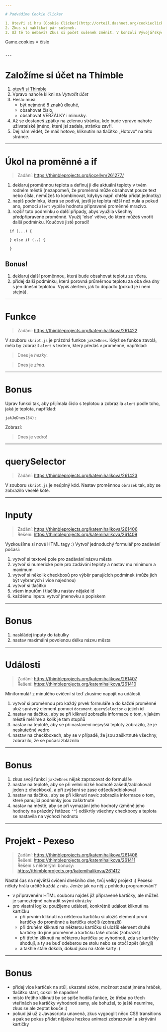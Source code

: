 ```yaml
---

# Podvádíme Cookie Clicker

1. Otevři si hru [Cookie Clicker](http://orteil.dashnet.org/cookieclicker/)
2. Zkus si naklikat pár sušenek.
3. Už tě to nebaví? Zkus si počet sušenek změnit. V konzoli Vývojářských nástrojů (DevTools) spusť následující kód (nezapomeň nahradit _číslo_ za nějaké reálné číslo, třeba `42` nebo `9999` nebo víc!

```
Game.cookies = číslo
```

---
```


# Založíme si účet na Thimble

1. [otevři si Thimble](https://thimble.mozilla.org/cs)
1. Vpravo nahoře klikni na _Vytvořit účet_
1. Heslo musí
    * být nejméně 8 znaků dlouhé,
    * obsahovat číslo,
    * obsahovat VERZÁLKY i minusky.
1. Až se dostaneš zpátky na zelenou stránku, kde bude vpravo nahoře uživatelské jméno, které jsi zadala, stránku zavři.
1. Dej nám vědět, že máš hotovo, kliknutím na tlačítko „Hotovo“ na této stránce.

---

# Úkol na proměnné a if

> Zadání: <https://thimbleprojects.org/jocellyn/261277/>

1. deklaruj proměnnou teplota a definuj ji dle aktuální teploty v tvém rodném městě (nezapomeň, že proměnná může obsahovat pouze text nebo čísla, nemůžeš to kombinovat, kdybys např. chtěla přidat jednotky)
2. napiš podmínku, která se podívá, jestli je teplota nižší než nula a pokud ano, pomocí `alert` vypíše hodnotu připravené proměnné mrazivo.
3. rozšiř tuto podmínku o další případy, abys využila všechny předpřipravené proměnné. Využij 'else' větve, do které můžeš vnořit další podmínku. Koučové jistě poradí!

```
  if (...) {

  } else if (..) {

  }
```

## Bonus!

1. deklaruj další proměnnou, která bude obsahovat teplotu ze včera.
2. přidej další podmínku, která porovná průměrnou teplotu za oba dva dny s jen dnešní teplotou. Vypiš alertem, jak to dopadlo (pokud je i není stejná).

---

# Funkce

> Zadání: <https://thimbleprojects.org/katemihalikova/261422>

V souboru `skript.js` je prázdná funkce `jakJeDnes`. Když se funkce zavolá, měla by zobrazit `alert` s textem, který předáš v proměnné, například:

> Dnes je _hezky_.

> Dnes je _zima_.

----

# Bonus

Uprav funkci tak, aby přijímala číslo s teplotou a zobrazila `alert` podle toho, jaká je teplota, například:

```
jakJeDnes(34);
```

Zobrazí:

> Dnes je vedro!

---

# querySelector

> Zadání: <https://thimbleprojects.org/katemihalikova/261423>

V souboru `skript.js` je neúplný kód. Nastav proměnnou `obrazek` tak, aby se zobrazilo veselé kǒtě.

---

# Inputy

> Zadání: <https://thimbleprojects.org/katemihalikova/261406>  
> Řešení: <https://thimbleprojects.org/katemihalikova/261409>

Vyzkoušíme si nové HTML tagy :) Vytvoř jednoduchý formulář pro zadávání počasí:

1. vytvoř si textové pole pro zadávání názvu města
1. vytvoř si numerické pole pro zadávání teploty a nastav mu minimum a maximum
1. vytvoř si několik checkboxů pro výběr panujících podmínek (může jich být vybraných i více najednou)
1. vytvoř si tlačítko
1. všem inputům i tlačítku nastav nějaké id
1. každému inputu vytvoř jmenovku s popiskem

----

# Bonus

1. naskládej inputy do tabulky
1. nastav maximální povolenou délku názvu města

---

# Události

> Zadání: <https://thimbleprojects.org/katemihalikova/261407>  
> Řešení: <https://thimbleprojects.org/katemihalikova/261410>

Miniformulář z minulého cvičení si teď zkusíme napojit na události.

1. vytvoř si proměnnou pro každý prvek formuláře a do každé proměnné ulož správný element pomocí `document.querySelector` a jejich id
1. nastav na tlačítku, aby se při kliknutí zobrazila informace o tom, v jakém městě měříme a kolik je tam stupňů
1. nastav na teplotě, aby se při nastavení nejvyšší teploty zobrazilo, že je neskutečné vedro
1. nastav na checkboxech, aby se v případě, že jsou zaškrtnuté všechny, zobrazilo, že se počasí zbláznilo

----

# Bonus

1. zkus svoji funkci `jakJeDnes` nějak zapracovat do formuláře
1. nastav na teplotě, aby se při velmi nízké hodnotě zašedl/zablokoval jeden z checkboxů, a při zvýšení se zase odšedl/odblokoval
1. nastav na tlačítku, aby se při kliknutí navíc zobrazila informace o tom, které panující podmínky jsou zaškrtnuté
1. nastav na městě, aby se při vymazání jeho hodnoty (změně jeho hodnoty na prázdný řetězec `""`) odškrtly všechny checkboxy a teplota se nastavila na výchozí hodnotu

---

# Projekt - Pexeso

> Zadání: <https://thimbleprojects.org/katemihalikova/261408>  
> Řešení: <https://thimbleprojects.org/katemihalikova/261411>  
> Řešení s některými bonusy: <https://thimbleprojects.org/katemihalikova/261412>

Nastal čas na největší cvičení dnešního dne, tvůj velký projekt :) Pexeso někdy hrála určitě každá z nás. Jenže jak na něj z pohledu programování?

- v připraveném HTML souboru najdeš již připravené kartičky, ale můžeš je samozřejmě nahradit svými obrázky
- pro vlastní logiku použijeme události, konkrétně událost kliknutí na kartičku
    - při prvním kliknutí na některou kartičku si uložíš element první kartičky do proměnné a kartičku otočíš (zobrazíš)
    - při druhém kliknutí na některou kartičku si uložíš element druhé kartičky do jiné proměnné a kartičku také otočíš (zobrazíš)
    - při třetím kliknutí na některou kartičku se vyhodnotí, zda se kartičky shodují, a ty se buď odeberou ze stolu nebo se otočí zpět (skryjí)
    - a takhle stále dokola, dokud jsou na stole karty :)

----

# Bonus

- přidej více kartiček na stůl, ukazatel skóre, možnost zadat jména hráček, tlačítko start, cokoli tě napadne!
- místo třetího kliknutí by se spíše hodila funkce, že třeba po třech vteřinách se kartičky vyhodnotí samy, ale bohužel, to ještě neumíme, zkus se ale zeptat kouče :)
- pokud jsi už z Javascriptu unavená, zkus vygooglit něco CSS transitions a pak se pokus přidat nějakou hezkou animaci zobrazování a skrývání kartičky

